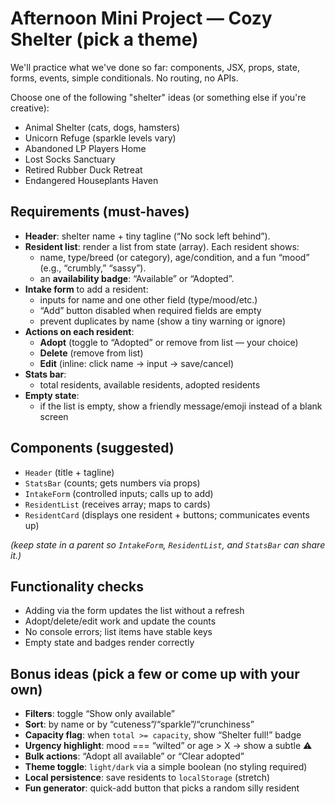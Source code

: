 # Afternoon Mini Project — **Cozy Shelter** (pick a theme)

We'll practice what we've done so far: components, JSX, props, state, forms, events, simple conditionals. No routing, no APIs.

Choose one of the following "shelter" ideas (or something else if you're creative):

* Animal Shelter (cats, dogs, hamsters)
* Unicorn Refuge (sparkle levels vary)
* Abandoned LP Players Home
* Lost Socks Sanctuary
* Retired Rubber Duck Retreat
* Endangered Houseplants Haven

## Requirements (must-haves)

* **Header**: shelter name + tiny tagline (“No sock left behind”).
* **Resident list**: render a list from state (array). Each resident shows:
  * name, type/breed (or category), age/condition, and a fun “mood” (e.g., “crumbly,” “sassy”).
  * an **availability badge**: “Available” or “Adopted”.
* **Intake form** to add a resident:
  * inputs for name and one other field (type/mood/etc.)
  * “Add” button disabled when required fields are empty
  * prevent duplicates by name (show a tiny warning or ignore)
* **Actions on each resident**:
  * **Adopt** (toggle to “Adopted” or remove from list — your choice)
  * **Delete** (remove from list)
  * **Edit** (inline: click name → input → save/cancel)
* **Stats bar**:
  * total residents, available residents, adopted residents
* **Empty state**:
  * if the list is empty, show a friendly message/emoji instead of a blank screen

## Components (suggested)

* `Header` (title + tagline)
* `StatsBar` (counts; gets numbers via props)
* `IntakeForm` (controlled inputs; calls up to add)
* `ResidentList` (receives array; maps to cards)
* `ResidentCard` (displays one resident + buttons; communicates events up)

*(keep state in a parent so `IntakeForm`, `ResidentList`, and `StatsBar` can share it.)*

## Functionality checks

* Adding via the form updates the list without a refresh
* Adopt/delete/edit work and update the counts
* No console errors; list items have stable keys
* Empty state and badges render correctly

## Bonus ideas (pick a few or come up with your own)

* **Filters**: toggle “Show only available”
* **Sort**: by name or by “cuteness”/“sparkle”/“crunchiness”
* **Capacity flag**: when `total >= capacity`, show “Shelter full!” badge
* **Urgency highlight**: mood === “wilted” or age > X → show a subtle ⚠️
* **Bulk actions**: “Adopt all available” or “Clear adopted”
* **Theme toggle**: `light/dark` via a simple boolean (no styling required)
* **Local persistence**: save residents to `localStorage` (stretch)
* **Fun generator**: quick-add button that picks a random silly resident

